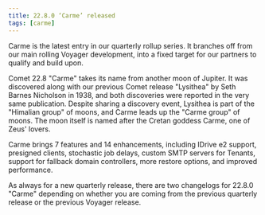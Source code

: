 ```yaml
---
title: 22.8.0 ‘Carme’ released
tags: [carme]
---
```


Carme is the latest entry in our quarterly rollup series. It branches off from our main rolling Voyager development, into a fixed target for our partners to qualify and build upon.

Comet 22.8 "Carme" takes its name from another moon of Jupiter. It was discovered along with our previous Comet release "Lysithea" by Seth Barnes Nicholson in 1938, and both discoveries were reported in the very same publication. Despite sharing a discovery event, Lysithea is part of the "Himalian group" of moons, and Carme leads up the "Carme group" of moons. The moon itself is named after the Cretan goddess Carme, one of Zeus' lovers.

Carme brings 7 features and 14 enhancements, including IDrive e2 support, presigned clients, stochastic job delays, custom SMTP servers for Tenants, support for fallback domain controllers, more restore options, and improved performance.

As always for a new quarterly release, there are two changelogs for 22.8.0 "Carme" depending on whether you are coming from the previous quarterly release or the previous Voyager release.
